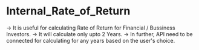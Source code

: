 # Internal_Rate_of_Return
-> It is useful for calculating Rate of Return for Financial / Bussiness Investors.
-> It will calculate only upto 2 Years.
-> In further, API need to be connected for calculating for any years based on the user's choice.
